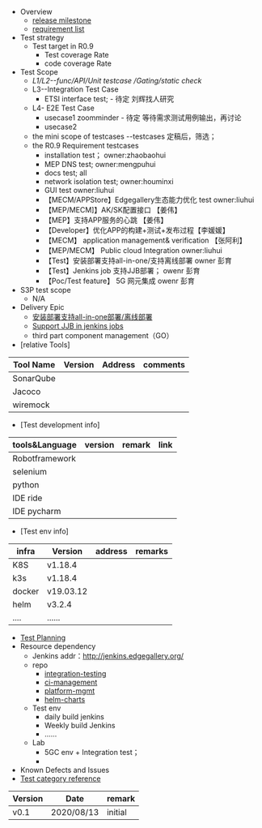 - Overview
    - [release milestone](https://gitee.com/edgegallery/community/blob/master/TSC/Release/v0.9/%E7%89%88%E6%9C%AC%E8%AE%A1%E5%88%92.md)
    - [requirement list](https://gitee.com/edgegallery/community/blob/master/TSC/Release/v0.9/%E7%89%88%E6%9C%AC%E9%9C%80%E6%B1%82.md)
- Test strategy
    - Test target in R0.9
        - Test coverage Rate
        - code coverage Rate
- Test Scope
    - _L1/L2--func/API/Unit testcase /Gating/static check_
    - L3--Integration Test Case 
        - ETSI interface test;    - 待定  刘辉找人研究
    - L4- E2E Test Case
        - usecase1 zoomminder     - 待定 等待需求测试用例输出，再讨论
        - usecase2 
    - the mini scope of testcases  --testcases 定稿后，筛选；
    - the R0.9 Requirement testcases
        - installation test；   owner:zhaobaohui
        - MEP DNS test;         owner:mengpuhui  
        - docs test;          all 
        - network isolation test; owner:houminxi
        - GUI test            owner:liuhui
        - 【MECM/APPStore】Edgegallery生态能力优化 test owner:liuhui
        - 【MEP/MECM]】AK/SK配置接口   【姜伟】
        - 【MEP】支持APP服务的心跳      【姜伟】
        - 【Developer】优化APP的构建+测试+发布过程【李媛媛】
        - 【MECM】 application management& verification 【张阿利】
        - 【MEP/MECM】 Public cloud Integration owner:liuhui
        - 【Test】安装部署支持all-in-one/支持离线部署 owner 彭育
        - 【Test】Jenkins job 支持JJB部署；  owenr 彭育
        - 【Poc/Test feature】 5G 网元集成      owenr 彭育
- S3P test scope
    - N/A
- Delivery Epic
    - [安装部署支持all-in-one部署/离线部署](https://gitee.com/edgegallery/community/blob/master/Architecture%20WG/Requirements/v0.9/Support%20offline%20installation%20in%20one-click-deploy%20scripts.md)
    - [Support JJB in jenkins jobs](https://gitee.com/edgegallery/community/blob/master/Architecture%20WG/Requirements/v0.9/Support%20JJB%20in%20jenkins%20jobs.md)
    - third part component management（GO）
- [relative Tools]

|Tool Name|Version|Address | comments  |
|---|---|---|---|
|SonarQube| |  ||
|Jacoco|  | |   |
|wiremock|  | |   |

- [Test development info]

| tools&Language | version | remark | link |
|----------------|---------|--------|------|
| Robotframework |         |        |      |
| selenium       |         |        |      |
| python         |         |        |      |
| IDE ride       |         |        |      |
| IDE pycharm    |         |        |      |

- [Test env info]

| infra  | Version | address | remarks |
|--------|---------|---------|---------|
| K8S    | v1.18.4 |         |         |
| k3s    | v1.18.4 |         |         |
| docker | v19.03.12|         |         |
| helm   | v3.2.4  |         |         |
| ....   | ......  |         |         |


- [Test Planning](https://gitee.com/edgegallery/community/blob/master/Test%20WG/Test%20Release/Test%20WG%20%20R0.9%20Release%20milestone.md)
- Resource dependency
    - Jenkins addr：http://jenkins.edgegallery.org/
    - repo
        - [integration-testing](https://gitee.com/EdgeGallery_group/integration-testing)
        - [ci-management](https://gitee.com/edgegallery/ci-management)
        - [platform-mgmt](https://gitee.com/EdgeGallery_group/platform-mgmt)
        - [helm-charts](https://gitee.com/EdgeGallery_group/helm-charts)
    - Test env
        - daily build jenkins
        - Weekly build Jenkins
        - ......
    - Lab
        - 5GC env + Integration test；
        -
- Known Defects and Issues
- [Test category reference](https://gitee.com/edgegallery/community/blob/master/Test%20WG/Test%20Category/Edgeggallery_Test_Cateory.md)

| Version | Date       | remark  |
|---------|------------|---------|
| v0.1    | 2020/08/13 | initial |
